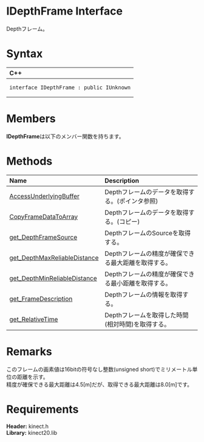 IDepthFrame Interface  
=====================  

Depthフレーム。 <span id="syntaxSection"></span>

Syntax  
======  

<table>
<colgroup>
<col width="100%" />
</colgroup>
<thead>
<tr class="header">
<th align="left">C++</th>
</tr>
</thead>
<tbody>
<tr class="odd">
<td align="left"><pre><code>interface IDepthFrame : public IUnknown</code></pre></td>
</tr>
</tbody>
</table>

<span id="classMembersSection"></span>

Members  
=======  

**IDepthFrame**は以下のメンバー関数を持ちます。  

<span id="publicmethodsSection"></span>

Methods  
=======  

<table>
<colgroup>
<col width="30%" />
<col width="60%" />
</colgroup>
<thead>
<tr class="header">
<th align="left">Name</th>
<th align="left">Description</th>
</tr>
</thead>
<tbody>
<tr class="odd">
<td align="left"><a href="IDepthFrame_Interface/Methods/AccessUnderlyingBuffer.md">AccessUnderlyingBuffer</a></td>
<td align="left">Depthフレームのデータを取得する。(ポインタ参照)</td>
</tr>
<tr class="even">
<td align="left"><a href="IDepthFrame_Interface/Methods/CopyFrameDataToArray_Method.md">CopyFrameDataToArray</a></td>
<td align="left">Depthフレームのデータを取得する。(コピー)</td>
</tr>
<tr class="odd">
<td align="left"><a href="IDepthFrame_Interface/Methods/get_DepthFrameSource_Method.md">get_DepthFrameSource</a></td>
<td align="left">DepthフレームのSourceを取得する。</td>
</tr>
<tr class="even">
<td align="left"><a href="IDepthFrame_Interface/Methods/get_DepthMaxReliableDistance.md">get_DepthMaxReliableDistance</a></td>
<td align="left">Depthフレームの精度が確保できる最大距離を取得する。</td>
</tr>
<tr class="odd">
<td align="left"><a href="IDepthFrame_Interface/Methods/get_DepthMinReliableDistance.md">get_DepthMinReliableDistance</a></td>
<td align="left">Depthフレームの精度が確保できる最小距離を取得する。</td>
</tr>
<tr class="even">
<td align="left"><a href="IDepthFrame_Interface/Methods/get_FrameDescription_Method.md">get_FrameDescription</a></td>
<td align="left">Depthフレームの情報を取得する。</td>
</tr>
<tr class="odd">
<td align="left"><a href="IDepthFrame_Interface/Methods/get_RelativeTime_Method.md">get_RelativeTime</a></td>
<td align="left">Depthフレームを取得した時間(相対時間)を取得する。</td>
</tr>
</tbody>
</table>

<span id="remarks"></span>

Remarks  
=======  

このフレームの画素値は16bitの符号なし整数(unsigned short)でミリメートル単位の距離を示す。  
精度が確保できる最大距離は4.5[m]だが、取得できる最大距離は8.0[m]です。  

<span id="requirements"></span>

Requirements  
============  

**Header:** kinect.h  
**Library:** kinect20.lib  



<!--Please do not edit the data in the comment block below.-->
<!--
TOCTitle : IDepthFrame Interface
RLTitle : IDepthFrame Interface
KeywordK : IDepthFrame interface, about
HelpPriority : 2
TopicType : apiref
KeywordF : IDepthFrame
KeywordF : Microsoft.Kinect.kinect.IDepthFrame
KeywordA : T:Microsoft.Kinect.kinect.IDepthFrame
AssetID : T:Microsoft.Kinect.kinect.IDepthFrame
Locale : en-us
CommunityContent : 1
APIType : Managed
APILocation : 
APIName : Microsoft.Kinect.kinect.IDepthFrame
TargetOS : Windows
TopicType : kbSyntax
DevLang : C++
DocSet : K4Wv2
ProjType : K4Wv2Proj
Technology : Kinect for Windows
Product : Kinect for Windows SDK v2
productversion : 20
-->
